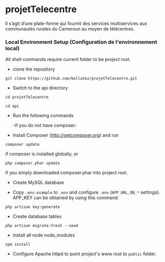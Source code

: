 # projetTelecentre
Il s’agit d’une plate-forme qui fournit des services multiservices aux communautés rurales du Cameroun au moyen de télécentres.

### Local Environment Setup (Configuration de l'environnement local)

All shell commands require current folder to be project root.

- clone the repository
```
git clone https://github.com/bellatez/projetTelecentre.git
```

- Switch to the api directory
```
cd projetTelecentre

cd api
```
- Run the following commands

    -If you do not have composer: 
    
- Install Composer (http://getcomposer.org) and run
```
composer update
```
if composer is installed globally, or
```
php composer.phar update
```
if you simply downloaded composer.phar into project root.

- Create MySQL database

- Copy `.env.example` to `.env` and configure `.env` (`APP_URL`, `DB_*` settings). APP_KEY can be obtained by using this command:
```
php artisan key:generate
```

- Create database tables
```
php artisan migrate:fresh --seed
```

- Install all node node_modules
```
npm install
```

- Configure Apache httpd to point project's www root to `public` folder.

